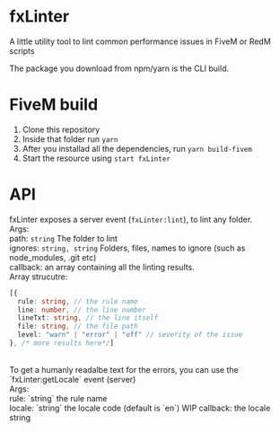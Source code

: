 # fxLinter

A little utility tool to lint common performance issues in FiveM or RedM scripts

The package you download from npm/yarn is the CLI build.

# FiveM build

1. Clone this repository
2. Inside that folder run `yarn` 
3. After you installad all the dependencies, run `yarn build-fivem` 
4. Start the resource using `start fxLinter`

# API

fxLinter exposes a server event (`fxLinter:lint`), to lint any folder.<br>
Args:<br>
path: `string` The folder to lint <br>
ignores: `string, string` Folders, files, names to ignore (such as node_modules, .git etc)<br>
callback: an array containing all the linting results.<br>
Array strucutre: <br>
```ts
[{
  rule: string, // the rule name
  line: number, // the line number
  lineTxt: string, // the line itself
  file: string, // the file path
  level: "warn" | "error" | "off" // severity of the issue
}, /* more results here*/]
```
<br>
To get a humanly readalbe text for the errors, you can use the `fxLinter:getLocale` event (server) <br>
Args: <br>
rule: `string` the rule name <br>
locale: `string` the locale code (default is `en`) WIP
callback: the locale string 